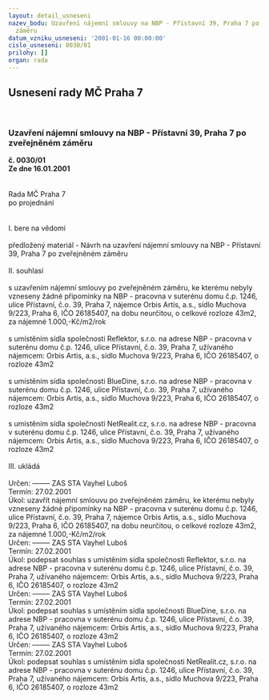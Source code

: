 ```yaml
---
layout: detail_usneseni
nazev_bodu: Uzavření nájemní smlouvy na NBP - Přístavní 39, Praha 7 po zveřejněném
  záměru
datum_vzniku_usneseni: '2001-01-16 00:00:00'
cislo_usneseni: 0030/01
prilohy: []
organ: rada
---
```

<div id="ucUsn_pList" class="usn">
	<span><h2>Usnesení rady MČ Praha 7 </h2>
<br></span><div class="standBody">
<span><h3>Uzavření nájemní smlouvy na NBP - Přístavní 39, Praha 7 po zveřejněném záměru</h3></span><div class="center">
		<strong>č. 0030/01</strong><br>
	</div>
<div class="center">
		<strong>Ze dne 16.01.2001</strong><br><br>
	</div>
<br>Rada MČ Praha 7<br>po projednání<br><br><br>I.	bere na vědomí<br><br> předložený materiál - Návrh na uzavření nájemní smlouvy na NBP - Přístavní 39, Praha 7 po zveřejněném záměru<br><br>II.	souhlasí <br><br>s uzavřením nájemní smlouvy po zveřejněném záměru, ke kterému nebyly vzneseny žádné připomínky na NBP - pracovna v suterénu domu č.p. 1246, ulice Přístavní, č.o. 39, Praha 7, nájemce Orbis Artis, a.s., sídlo Muchova 9/223, Praha 6, IČO 26185407, na dobu neurčitou, o celkové rozloze 43m2, za nájemné 1.000,-Kč/m2/rok<br><br>s umístěním sídla společnosti Reflektor, s.r.o. na adrese NBP - pracovna v suterénu domu č.p. 1246, ulice Přístavní, č.o. 39, Praha 7, užívaného nájemcem: Orbis Artis, a.s., sídlo Muchova 9/223, Praha 6, IČO 26185407, o rozloze 43m2<br>   <br>s umístěním sídla společnosti BlueDine, s.r.o. na adrese NBP - pracovna v suterénu domu č.p. 1246, ulice Přístavní, č.o. 39, Praha 7, užívaného nájemcem: Orbis Artis, a.s., sídlo Muchova 9/223, Praha 6, IČO 26185407, o rozloze 43m2<br><br>s umístěním sídla společnosti NetRealit.cz, s.r.o. na adrese NBP - pracovna v suterénu domu č.p. 1246, ulice Přístavní, č.o. 39, Praha 7, užívaného nájemcem: Orbis Artis, a.s., sídlo Muchova 9/223, Praha 6, IČO 26185407, o rozloze 43m2<br><br>III.	ukládá <br><br> Určen:	–––––	ZAS STA Vayhel Luboš<br>Termín: 27.02.2001<br>Úkol:	uzavřít nájemní smlouvu po zveřejněném záměru, ke kterému nebyly vzneseny žádné připomínky na NBP - pracovna v suterénu domu č.p. 1246, ulice Přístavní, č.o. 39, Praha 7, nájemce Orbis Artis, a.s., sídlo Muchova 9/223, Praha 6, IČO 26185407, na dobu neurčitou, o celkové rozloze 43m2, za nájemné 1.000,-Kč/m2/rok<br>  Určen:	–––––	ZAS STA Vayhel Luboš<br>Termín: 27.02.2001<br>Úkol:	podepsat souhlas s umístěním sídla společnosti Reflektor, s.r.o. na adrese NBP - pracovna v suterénu domu č.p. 1246, ulice Přístavní, č.o. 39, Praha 7, užívaného nájemcem: Orbis Artis, a.s., sídlo Muchova 9/223, Praha 6, IČO 26185407, o rozloze 43m2<br>  Určen:	–––––	ZAS STA Vayhel Luboš<br>Termín: 27.02.2001<br>Úkol:	podepsat souhlas s  umístěním sídla společnosti BlueDine, s.r.o. na adrese NBP - pracovna v suterénu domu č.p. 1246, ulice Přístavní, č.o. 39, Praha 7, užívaného nájemcem: Orbis Artis, a.s., sídlo Muchova 9/223, Praha 6, IČO 26185407, o rozloze 43m2<br>  Určen:	–––––	ZAS STA Vayhel Luboš<br>Termín: 27.02.2001<br>Úkol:	podepsat souhlas s umístěním sídla společnosti NetRealit.cz, s.r.o. na adrese NBP - pracovna v suterénu domu č.p. 1246, ulice Přístavní, č.o. 39, Praha 7, užívaného nájemcem: Orbis Artis, a.s., sídlo Muchova 9/223, Praha 6, IČO 26185407, o rozloze 43m2<br>  <br>
</div>
</div>